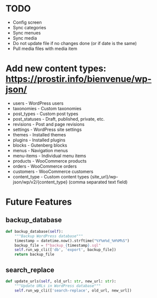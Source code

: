 # TODO

* Config screen
* Sync categories
* Sync menues
* Sync media
* Do not update file if no changes done (or if date is the same)
* Pull media files with media item

# Add new content types: https://prostir.info/bienvenue/wp-json/
* users - WordPress users
* taxonomies - Custom taxonomies
* post_types - Custom post types
* post_statuses - Draft, published, private, etc.
* revisions - Post and page revisions
* settings - WordPress site settings
* themes - Installed themes
* plugins - Installed plugins
* blocks - Gutenberg blocks
* menus - Navigation menus
* menu-items - Individual menu items
* products - WooCommerce products
* orders - WooCommerce orders
* customers - WooCommerce customers
* content_type - Custom content types {site_url}/wp-json/wp/v2/{content_type} (comma separated text field)


# Future Features

## backup_database

```python
def backup_database(self):
    """Backup WordPress database"""
    timestamp = datetime.now().strftime("%Y%m%d_%H%M%S")
    backup_file = f"backup_{timestamp}.sql"
    self.run_wp_cli(['db', 'export', backup_file])
    return backup_file
```
## search_replace

```python
def update_urls(self, old_url: str, new_url: str):
    """Update URLs in WordPress database"""
    self.run_wp_cli(['search-replace', old_url, new_url])
```

